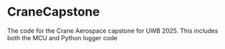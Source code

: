 # CraneCapstone
The code for the Crane Aerospace capstone for UWB 2025. This includes both the MCU and Python logger code
